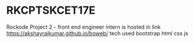 # RKCPTSKCET17E
Rockode Project 2 - front end engineer intern
is hosted in link  https://akshayrajkumar.github.io/boweb/
tech used
bootstrap
html
css
js


